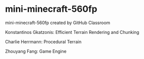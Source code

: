 # mini-minecraft-560fp
mini-minecraft-560fp created by GitHub Classroom

Konstantinos Gkatzonis: Efficient Terrain Rendering and Chunking

Charlie Herrmann: Procedural Terrain

Zhouyang Fang: Game Engine
